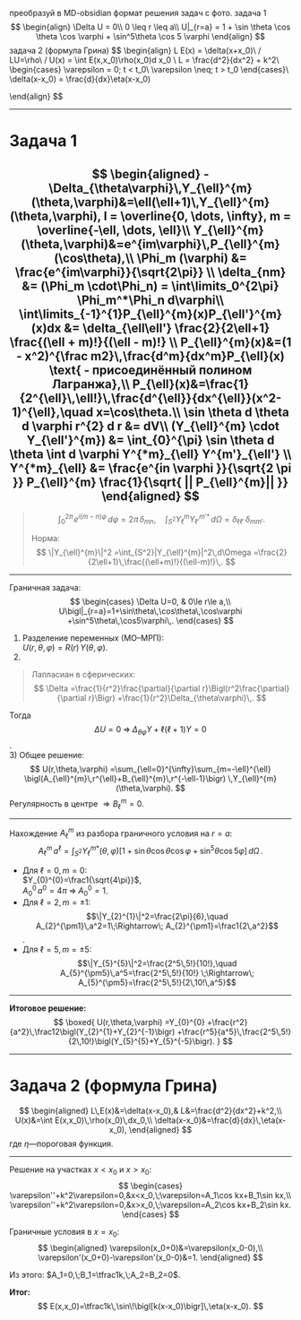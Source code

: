 преобразуй в MD-obsidian формат решения задач с фото.
задача 1
$$
\begin{align}
\Delta U = 0\\
0 \leq r \leq a\\
U|_{r=a} = 1 + \sin \theta \cos \theta \cos \varphi + \sin^5\theta \cos 5 \varphi
\end{align}
$$
задача 2 (формула Грина)
$$
\begin{align}
L E(x) = \delta(x+x_0)\\
/ LU=\rho\\
/ U(x) = \int E(x,x_0)\rho(x_0)d x_0 \\
L = \frac{d^2}{dx^2} + k^2\\
\begin{cases}
\varepsilon = 0; t < t_0\\
\varepsilon \neq; t > t_0
\end{cases}\\
\delta(x-x_0) = \frac{d}{dx}\eta(x-x_0)

\end{align}
$$

------
# Задача 1


$$
\begin{aligned}
-\Delta_{\theta\varphi}\,Y_{\ell}^{m}(\theta,\varphi)&=\ell(\ell+1)\,Y_{\ell}^{m}(\theta,\varphi), l = \overline{0, \dots, \infty}, m = \overline{-\ell, \dots, \ell}\\
Y_{\ell}^{m}(\theta,\varphi)&=e^{im\varphi}\,P_{\ell}^{m}(\cos\theta),\\
\Phi_m (\varphi) &= \frac{e^{im\varphi}}{\sqrt{2\pi}} \\
\delta_{nm}  &= (\Phi_m \cdot\Phi_n) = \int\limits_0^{2\pi} \Phi_m^*\Phi_n d\varphi\\
\int\limits_{-1}^{1}P_{\ell}^{m}(x)P_{\ell'}^{m}(x)dx &= \delta_{\ell\ell'} \frac{2}{2\ell+1} \frac{(\ell + m)!}{(\ell - m)!}   \\
P_{\ell}^{m}(x)&=(1 - x^2)^{\frac m2}\,\frac{d^m}{dx^m}P_{\ell}(x) \text{ - присоединённый полином Лагранжа},\\
P_{\ell}(x)&=\frac{1}{2^{\ell}\,\ell!}\,\frac{d^{\ell}}{dx^{\ell}}(x^2-1)^{\ell},\quad x=\cos\theta.\\
\sin \theta d \theta  d \varphi r^{2} d r &= dV\\
(Y_{\ell}^{m} \cdot Y_{\ell'}^{m}) &= \int_{0}^{\pi} \sin \theta d \theta \int d  \varphi Y^{*m}_{\ell} Y^{m'}_{\ell'} \\
Y^{*m}_{\ell} &= \frac{e^{in \varphi }}{\sqrt{2 \pi }} P_{\ell}^{m} \frac{1}{\sqrt{  || P_{\ell}^{m}||   }}
\end{aligned}
$$
---

>$$\displaystyle \int_{0}^{2\pi}\!e^{i(m-n)\varphi}\,d\varphi=2\pi\,\delta_{mn},\quad
\int_{S^2}Y_{\ell}^{m}Y_{\ell'}^{m'*}\,d\Omega=\delta_{\ell\ell'}\,\delta_{mm'}.$$  
>
>Норма:
>$$
\|Y_{\ell}^{m}\|^2
=\int_{S^2}|Y_{\ell}^{m}|^2\,d\Omega
=\frac{2}{2\ell+1}\,\frac{(\ell+m)!}{(\ell-m)!}\,.  
$$

---

Граничная задача:
$$
\begin{cases}
\Delta U=0, & 0\le r\le a,\\
U\bigl|_{r=a}=1+\sin\theta\,\cos\theta\,\cos\varphi
+\sin^5\theta\,\cos5\varphi\,.  
\end{cases}
$$

1) Разделение переменных (МО–МРП):  
   $U(r,\theta,\varphi)=R(r)\,Y(\theta,\varphi)$.  
2) 
>Лапласиан в сферических:
$$
\Delta
=\frac{1}{r^2}\frac{\partial}{\partial r}\Bigl(r^2\frac{\partial}{\partial r}\Bigr)
+\frac{1}{r^2}\Delta_{\theta\varphi}\,.
$$
   
   Тогда $$\Delta U=0\;\Rightarrow\;
   \Delta_{\theta\varphi}Y+\ell(\ell+1)Y=0$$.  
3) Общее решение:
$$
U(r,\theta,\varphi)
=\sum_{\ell=0}^{\infty}\sum_{m=-\ell}^{\ell}
\bigl(A_{\ell}^{m}\,r^{\ell}+B_{\ell}^{m}\,r^{-\ell-1}\bigr)
\,Y_{\ell}^{m}(\theta,\varphi).
$$
   Регулярность в центре $\Rightarrow B_{\ell}^{m}=0$.

---

Нахождение $A_{\ell}^{m}$ из разбора граничного условия на $r=a$:
$$
A_{\ell}^{m}\,a^{\ell}
=\int_{S^2}Y_{\ell}^{m*}(\theta,\varphi)
\bigl[1+\sin\theta\cos\theta\cos\varphi+\sin^5\theta\cos5\varphi\bigr]
\,d\Omega\,.
$$

- Для $\ell=0,m=0$:  
  $Y_{0}^{0}=\frac1{\sqrt{4\pi}}$,  
  $A_{0}^{0}\,a^{0}=4\pi\;\Rightarrow\;A_{0}^{0}=1$.
- Для $\ell=2,m=\pm1$:  
  $$\|Y_{2}^{1}\|^2=\frac{2\pi}{6},\quad
  A_{2}^{\pm1}\,a^2=1\;\Rightarrow\;
  A_{2}^{\pm1}=\frac1{2\,a^2}$$.
- Для $\ell=5,m=\pm5$:  
  $$\|Y_{5}^{5}\|^2=\frac{2^5\,5!}{10!},\quad
  A_{5}^{\pm5}\,a^5=\frac{2^5\,5!}{10!}
  \;\Rightarrow\;
  A_{5}^{\pm5}=\frac{2^5\,5!}{2\,10!\,a^5}$$

---



**Итоговое решение:**
$$
\boxed{
U(r,\theta,\varphi)
=Y_{0}^{0}
+\frac{r^2}{a^2}\,\frac12\bigl(Y_{2}^{1}+Y_{2}^{-1}\bigr)
+\frac{r^5}{a^5}\,\frac{2^5\,5!}{2\,10!}\bigl(Y_{5}^{5}+Y_{5}^{-5}\bigr).
}
$$

---

# Задача 2 (формула Грина)


$$
\begin{aligned}
L\,E(x)&=\delta(x-x_0),&
L&=\frac{d^2}{dx^2}+k^2,\\
U(x)&=\int E(x,x_0)\,\rho(x_0)\,dx_0,\\
\delta(x-x_0)&=\frac{d}{dx}\,\eta(x-x_0),
\end{aligned}
$$
где $\eta$—пороговая функция.

---


Решение на участках $x<x_0$ и $x>x_0$:
$$
\begin{cases}
\varepsilon''+k^2\varepsilon=0,&x<x_0,\;\varepsilon=A_1\cos kx+B_1\sin kx,\\
\varepsilon''+k^2\varepsilon=0,&x>x_0,\;\varepsilon=A_2\cos kx+B_2\sin kx.
\end{cases}
$$

Граничные условия в $x=x_0$:
$$
\begin{aligned}
\varepsilon(x_0+0)&=\varepsilon(x_0-0),\\
\varepsilon'(x_0+0)-\varepsilon'(x_0-0)&=1.
\end{aligned}
$$

Из этого: $A_1=0,\;B_1=\tfrac1k,\;A_2=B_2=0$.

**Итог:**
$$
E(x,x_0)=\tfrac1k\,\sin\!\bigl[k(x-x_0)\bigr]\,\eta(x-x_0).
$$


